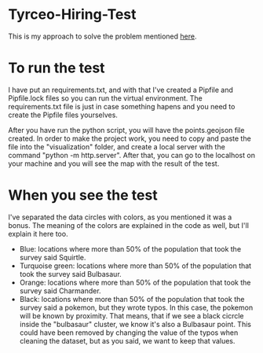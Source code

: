 # Tyrceo-Hiring-Test
This is my approach to solve the problem mentioned [here](https://github.com/Tyrceo/Hiring-Test-Instructions).

# To run the test
I have put an requirements.txt, and with that I've created a Pipfile and Pipfile.lock files so you can run the virtual environment. The requirements.txt file is just in case something hapens and you need to create the Pipfile files yourselves.

After you have run the python script, you will have the points.geojson file created. In order to make the project work, you need to copy and paste the file into the "visualization" folder, and create a local server with the command "python -m http.server". After that, you can go to the localhost on your machine and you will see the map with the result of the test.

# When you see the test
I've separated the data circles with colors, as you mentioned it was a bonus. The meaning of the colors are explained in the code as well, but I'll explain it here too.
- Blue: locations where more than 50% of the population that took the survey said Squirtle.
- Turquoise green: locations where more than 50% of the population that took the survey said Bulbasaur.
- Orange: locations where more than 50% of the population that took the survey said Charmander.
- Black: locations where more than 50% of the population that took the survey said a pokemon, but they wrote typos. In this case, the pokemon will be known by proximity. That means, that if we see a black cicrcle inside the "bulbasaur" cluster, we know it's also a Bulbasaur point. This could have been removed by changing the value of the typos when cleaning the dataset, but as you said, we want to keep that values.



